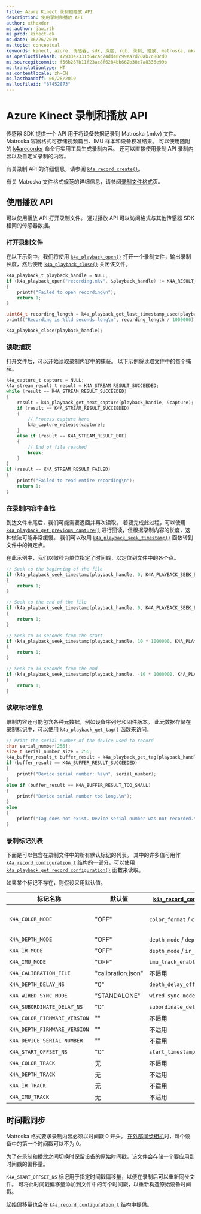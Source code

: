 ```yaml
---
title: Azure Kinect 录制和播放 API
description: 使用录制和播放 API
author: xthexder
ms.author: jawirth
ms.prod: kinect-dk
ms.date: 06/26/2019
ms.topic: conceptual
keywords: kinect, azure, 传感器, sdk, 深度, rgb, 录制, 播放, matroska, mkv
ms.openlocfilehash: 47933e2331d64cac74dd40c99ea7d70ab7c80cd0
ms.sourcegitcommit: f56b267b11f23ac8f6284bb662b38c7a8336e99b
ms.translationtype: HT
ms.contentlocale: zh-CN
ms.lasthandoff: 06/28/2019
ms.locfileid: "67452873"
---
```

# <a name="the-azure-kinect-record-and-playback-api"></a>Azure Kinect 录制和播放 API

传感器 SDK 提供一个 API 用于将设备数据记录到 Matroska (.mkv) 文件。 Matroska 容器格式可存储视频篇目、IMU 样本和设备校准结果。 可以使用随附的 [k4arecorder](record-sensor-streams-file.md) 命令行实用工具生成录制内容。 还可以直接使用录制 API 录制内容以及自定义录制的内容。

有关录制 API 的详细信息，请参阅 [`k4a_record_create()`](https://microsoft.github.io/Azure-Kinect-Sensor-SDK/master/group___functions_gae14f4181e9688e710d1c80b215413831.html#gae14f4181e9688e710d1c80b215413831)。

有关 Matroska 文件格式规范的详细信息，请参阅[录制文件格式](record-file-format.md)页。

## <a name="use-the-playback-api"></a>使用播放 API

可以使用播放 API 打开录制文件。 通过播放 API 可以访问格式与其他传感器 SDK 相同的传感器数据。

### <a name="open-a-record-file"></a>打开录制文件

在以下示例中，我们将使用 [`k4a_playback_open()`](https://microsoft.github.io/Azure-Kinect-Sensor-SDK/master/group___functions_gacb254ac941b2ab3c202ca68f4537f368.html#gacb254ac941b2ab3c202ca68f4537f368) 打开一个录制文件，输出录制长度，然后使用 [`k4a_playback_close()`](https://microsoft.github.io/Azure-Kinect-Sensor-SDK/master/group___functions_ga76f415f2076f1c8c544e094a649306ff.html#ga76f415f2076f1c8c544e094a649306ff) 关闭该文件。

```C
k4a_playback_t playback_handle = NULL;
if (k4a_playback_open("recording.mkv", &playback_handle) != K4A_RESULT_SUCCEEDED)
{
    printf("Failed to open recording\n");
    return 1;
}

uint64_t recording_length = k4a_playback_get_last_timestamp_usec(playback_handle);
printf("Recording is %lld seconds long\n", recording_length / 1000000);

k4a_playback_close(playback_handle);
```

### <a name="read-captures"></a>读取捕获

打开文件后，可以开始读取录制内容中的捕获。 以下示例将读取文件中的每个捕获。

```C
k4a_capture_t capture = NULL;
k4a_stream_result_t result = K4A_STREAM_RESULT_SUCCEEDED;
while (result == K4A_STREAM_RESULT_SUCCEEDED)
{
    result = k4a_playback_get_next_capture(playback_handle, &capture);
    if (result == K4A_STREAM_RESULT_SUCCEEDED)
    {
        // Process capture here
        k4a_capture_release(capture);
    }
    else if (result == K4A_STREAM_RESULT_EOF)
    {
        // End of file reached
        break;
    }
}
if (result == K4A_STREAM_RESULT_FAILED)
{
    printf("Failed to read entire recording\n");
    return 1;
}
```

### <a name="seek-within-a-recording"></a>在录制内容中查找

到达文件末尾后，我们可能需要返回并再次读取。 若要完成此过程，可以使用 [`k4a_playback_get_previous_capture()`](https://microsoft.github.io/Azure-Kinect-Sensor-SDK/master/group___functions_ga54732e3aa0717e1ca4eb76ee385e878c.html#ga54732e3aa0717e1ca4eb76ee385e878c) 进行回读，但根据录制内容的长度，这种做法可能非常缓慢。
我们可以改用 [`k4a_playback_seek_timestamp()`](https://microsoft.github.io/Azure-Kinect-Sensor-SDK/master/group___functions_gaea748994a121543bd77f90417cf428f6.html#gaea748994a121543bd77f90417cf428f6) 函数转到文件中的特定点。

在此示例中，我们以微秒为单位指定了时间戳，以定位到文件中的各个点。

```C
// Seek to the beginning of the file
if (k4a_playback_seek_timestamp(playback_handle, 0, K4A_PLAYBACK_SEEK_BEGIN) != K4A_RESULT_SUCCEEDED)
{
    return 1;
}

// Seek to the end of the file
if (k4a_playback_seek_timestamp(playback_handle, 0, K4A_PLAYBACK_SEEK_END) != K4A_RESULT_SUCCEEDED)
{
    return 1;
}

// Seek to 10 seconds from the start
if (k4a_playback_seek_timestamp(playback_handle, 10 * 1000000, K4A_PLAYBACK_SEEK_BEGIN) != K4A_RESULT_SUCCEEDED)
{
    return 1;
}

// Seek to 10 seconds from the end
if (k4a_playback_seek_timestamp(playback_handle, -10 * 1000000, K4A_PLAYBACK_SEEK_END) != K4A_RESULT_SUCCEEDED)
{
    return 1;
}
```

### <a name="read-tag-information"></a>读取标记信息

录制内容还可能包含各种元数据，例如设备序列号和固件版本。 此元数据存储在录制标记中，可以使用 [`k4a_playback_get_tag()`](https://microsoft.github.io/Azure-Kinect-Sensor-SDK/master/group___functions_ga320f966fc89b4ba0d758f787f70d5143.html#ga320f966fc89b4ba0d758f787f70d5143) 函数来访问。

```C
// Print the serial number of the device used to record
char serial_number[256];
size_t serial_number_size = 256;
k4a_buffer_result_t buffer_result = k4a_playback_get_tag(playback_handle, "K4A_DEVICE_SERIAL_NUMBER", &serial_number, &serial_number_size);
if (buffer_result == K4A_BUFFER_RESULT_SUCCEEDED)
{
    printf("Device serial number: %s\n", serial_number);
}
else if (buffer_result == K4A_BUFFER_RESULT_TOO_SMALL)
{
    printf("Device serial number too long.\n");
}
else
{
    printf("Tag does not exist. Device serial number was not recorded.\n");
}
```

### <a name="record-tag-list"></a>录制标记列表

下面是可以包含在录制文件中的所有默认标记的列表。 其中的许多值可用作 [`k4a_record_configuration_t`](https://microsoft.github.io/Azure-Kinect-Sensor-SDK/master/structk4a__record__configuration__t.html) 结构的一部分，可以使用 [`k4a_playback_get_record_configuration()`](https://microsoft.github.io/Azure-Kinect-Sensor-SDK/master/group___functions_gaab54a85c1f1e98d170d009042b449255.html#gaab54a85c1f1e98d170d009042b449255) 函数来读取。

如果某个标记不存在，则假设采用默认值。

| 标记名称                     | 默认值      | [`k4a_record_configuration_t`](https://microsoft.github.io/Azure-Kinect-Sensor-SDK/master/structk4a__record__configuration__t.html) 字段 | 说明     |
|------------------------------|--------------------|--------------------------------------|----------------------------------------------------------------------------------------------------------------|
| `K4A_COLOR_MODE`             | "OFF"              | `color_format` / `color_resolution`  | 可能的值："OFF"、"MJPG_1080P"、"NV12_720P"、"YUY2_720P" 等                                      |
| `K4A_DEPTH_MODE`             | "OFF"              | `depth_mode` / `depth_track_enabled` | 可能的值："OFF"、"NFOV_UNBINNED"、"PASSIVE_IR" 等                                                |
| `K4A_IR_MODE`                | "OFF"              | `depth_mode` / `ir_track_enabled`    | 可能的值："OFF"、"ACTIVE"、"PASSIVE"                                                                    |
| `K4A_IMU_MODE`               | "OFF"              | `imu_track_enabled`                  | 可能的值："ON"、"OFF"                                                                                   |
| `K4A_CALIBRATION_FILE`       | "calibration.json" | 不适用                                  | 请参阅 [`k4a_device_get_raw_calibration()`](https://microsoft.github.io/Azure-Kinect-Sensor-SDK/master/group___functions_ga8c4e46642cee3115aeb0b33e2b43b24f.html#ga8c4e46642cee3115aeb0b33e2b43b24f) |
| `K4A_DEPTH_DELAY_NS`         | "0"                | `depth_delay_off_color_usec`         | 值以纳秒为单位存储，API 以微秒为单位。                                                        |
| `K4A_WIRED_SYNC_MODE`        | "STANDALONE"       | `wired_sync_mode`                    | 可能的值："STANDALONE"、"MASTER"、"SUBORDINATE"                                                         |
| `K4A_SUBORDINATE_DELAY_NS`   | "0"                | `subordinate_delay_off_master_usec`  | 值以纳秒为单位存储，API 以微秒为单位。                                                        |
| `K4A_COLOR_FIRMWARE_VERSION` | ""                 | 不适用                                  | 设备颜色固件版本，例如 "1.x.xx"                                                            |
| `K4A_DEPTH_FIRMWARE_VERSION` | ""                 | 不适用                                  | 设备深度固件版本，例如 "1.x.xx"                                                            |
| `K4A_DEVICE_SERIAL_NUMBER`   | ""                 | 不适用                                  | 录制设备序列号                                                                                 |
| `K4A_START_OFFSET_NS`        | "0"                | `start_timestamp_offset_usec`        | 请参阅下面的[时间戳同步](record-playback-api.md#timestamp-synchronization)。                       |
| `K4A_COLOR_TRACK`            | 无               | 不适用                                  | 请参阅[录制文件格式 - 识别篇目](record-file-format.md#identifying-tracks)。                     |
| `K4A_DEPTH_TRACK`            | 无               | 不适用                                  | 请参阅[录制文件格式 - 识别篇目](record-file-format.md#identifying-tracks)。                     |
| `K4A_IR_TRACK`               | 无               | 不适用                                  | 请参阅[录制文件格式 - 识别篇目](record-file-format.md#identifying-tracks)。                     |
| `K4A_IMU_TRACK`              | 无               | 不适用                                  | 请参阅[录制文件格式 - 识别篇目](record-file-format.md#identifying-tracks)。                     |

## <a name="timestamp-synchronization"></a>时间戳同步

Matroska 格式要求录制内容必须以时间戳 0 开头。 [在外部同步相机](record-external-synchronized-units.md)时，每个设备中的第一个时间戳可以不为 0。

为了在录制和播放之间切换时保留设备的原始时间戳，该文件会存储一个要应用到时间戳的偏移量。

`K4A_START_OFFSET_NS` 标记用于指定时间戳偏移量，以便在录制后可以重新同步文件。 可将此时间戳偏移量添加到文件中的每个时间戳，以重新构造原始设备时间戳。

起始偏移量也会在 [`k4a_record_configuration_t`](https://microsoft.github.io/Azure-Kinect-Sensor-SDK/master/structk4a__record__configuration__t.html) 结构中提供。
